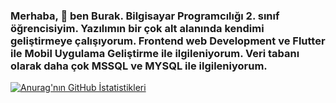 ### Merhaba, 👋 ben Burak. Bilgisayar Programcılığı 2. sınıf öğrencisiyim. Yazılımın bir çok alt alanında kendimi geliştirmeye çalışıyorum. Frontend web Development ve Flutter ile Mobil Uygulama Geliştirme ile ilgileniyorum. Veri tabanı olarak daha çok MSSQL ve MYSQL ile ilgileniyorum.



<!--
**BurakGoturler/BurakGoturler** is a ✨ _special_ ✨ repository because its `README.md` (this file) appears on your GitHub profile.


- 🔭 I’m currently working on ...
- 🌱 I’m currently learning ...
- 👯 I’m looking to collaborate on ...
- 🤔 I’m looking for help with ...
- 💬 Ask me about ...
- 📫 How to reach me: ...
- 😄 Pronouns: ...
- ⚡ Fun fact: ...
-->

[![Anurag'nın GitHub İstatistikleri](https://github-readme-stats.vercel.app/api?username=BurakGoturler)](https://github.com/BurakGoturler/github-readme-stats)
